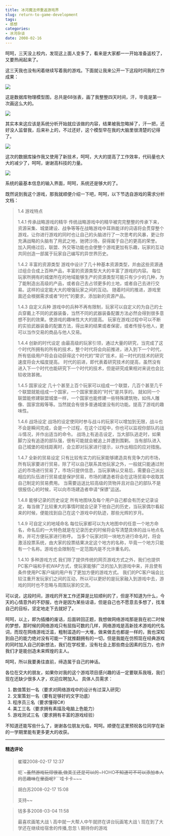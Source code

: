 ```yaml
---
title: 冰河魔法师重返游戏界
slug: return-to-game-development
tags:
- 感想
categories:
- 冰河杂谈
date: 2008-02-16
---
```


呵呵，三天没上校内，发现这上面人变多了，看来是大家都一一开始准备返校了，又要热闹起来了。

这三天我也没有闲着继续写着我的游戏。下面就让我来公开一下这段时间我的工作成果：

![](1.jpg)


这是数据库物理模型图，总共是68张表，画了我整整四天时间，汗，毕竟是第一次画这么大的。

![](2.jpg)

其实本来这应该是系统分析开始就应该做的内容，结果被我忽略掉了，汗一把，还好没人监督我，后来补上的，不过还好，这个模型早在我的大脑里很清楚的记得了。

![](3.jpg)

这次的数据库操作我又使用了新技术，呵呵，大大的提高了工作效率，代码量也大大的减少了，呵呵，谢谢高科技的力量。

![](4.jpg)

系统的最基本信息的输入界面，呵呵，系统还是够大的了。

既然说到我这个游戏，那我就顺便介绍一下吧，呵呵，以下节选自游戏的需求分析文档：


> 1.4	游戏特点
> 
> 
> 1.4.1	传承战略游戏的精华
> 传统战略游戏中的精华被完完整整的传承下来，资源采集、城堡建设、战争等等在战略游戏中耳熟能详的词语将会贯穿整个游戏，让你进行游戏的同时也让自己的头脑进行了一次思考的风暴，更让你充满战略的头脑有了用武之地，驰骋沙场，获得属于自己的更高的荣誉。
> 加入网络过后，联盟、外交等功能也会使整个游戏更加有乐趣，玩家的互动共同创造一部属于玩家自己编写的异世界历史。
> 
> 1.4.2	丰富的资源类型
> 游戏中设计了几十种基本资源类型，并由这些资源通过组合合成上百种产品，丰富的资源类型大大的丰富了游戏的内容。
> 每位玩家所拥有的城堡所在的地域能够生产的资源类型可能只有少少的几种，为了能制造出高级的产品，或者自己去占领更多的土地，或者自己去进行交易。这样的设定能大大的增强玩家之间的互动。
> 随着时间的推进，游戏里面还会根据需求或者“时代”的要求，添加新的资源产品。
> 
> 1.4.3	自定义兵种
> 游戏中的兵种不再有限制，玩家可以自定义的为自己的士兵穿戴上不同的武器装备，当然不同的武器装备配置方法必然会得到很多意想不到的效果。使游戏的趣味性大大的提高。
> 玩家在游戏过程中可以不断的实验武器装备的配置方法，得出来的结果或者保密，或者传授与他人，更可以当作交易的商品与他人交易。
> 
> 1.4.4	创新的时代设定
> 由最高级的玩家引领，通过大量的研究，当完成了这个时代所拥有的所有的技术，整个时代将会向前推进，进入到下一个时代，所有低级用户将会自动获得这个时代的“常识”技术，前一时代的技术的研究速度将会大幅度提高。
> 时代的前进，即代表着研究技术的提高，虽然没有进入下一个时代也能研究下一个时代的技术，但是研究成果相对来说也会比较收效甚微。
> 
> 1.4.5	国家设定
> 几十个甚至上百个玩家可以组成一个联盟，几百个甚至几千个联盟就能组成一个国家，一个国家里面的“时代”是共享的。
> 就如同一个联盟能修建联盟城堡一样，一个国家也能修建一些特殊建筑物，如伟人雕像、国家宫殿等等。当然就会有很多普通城堡没有的功能。提高了游戏的趣味性。
> 
> 1.4.6	战场设定
> 战场的设定使同时参与战斗的玩家可以增加到无限，战斗也不会是瞬间完成，会是一个过程，在这个过程中，你也可以监视你部队的战斗情况，并作出适当的命令。
> 战场上有追击设定，当大部队逃走时，如果脚力没有追逐的部队强，很有可能就会被追上并遭到围剿。
> 当有部队进入自己城堡的视线距离时，会立即对玩家进行提示，以作出相应的应对措施。
> 
> 1.4.7	全新的贸易设定
> 只有比较有实力的玩家能够建造具有竞争力的市场，所有玩家要进行贸易，除了可以自己联系其他玩家之外，一般就只能通过附近的市场进行贸易了，市场只提供信息，当玩家确认交易后，需要自己派出相应的队伍进行贸易或是保护贸易，市场的建造者将会在这场贸易中收取其自己制定的贸易费用。
> 当需要运送比较高级的货物并且对自己的部队不是很报信心的时候，可以向市场建造者申请“保镖”运送。
> 
> 1.4.8	能够记录的历史设定
> 所有地图块及每个用户自己都会有历史记录设定，每当做了比较重大的事情时就会记录下他自己的历史，当玩家偶尔看起来的时候，便能找到自己在这个游戏中的轨迹，那些光辉的岁月。
> 
> 1.4.9	可自定义的地域命名
> 每位玩家都可以为大地图中的任意一个地方命名，命名后的一大特色就是在记录历史的时候将会写清楚具体的战斗地点名称，并可方便玩家进行称呼。
> 当多个玩家对同一块地方进行命名时，将会激活投票系统，由大家的投票结果决定这个地方的名称，毕竟一个地方只能有一个名称。游戏也会限制在一定范围内是不允许重名的。
> 
> 1.4.10	多种游戏方式
> 我们除了提供传统的网页游戏方式之外，我们也提供PC客户端和手机WAP方式，使玩家能够广泛的加入到游戏中来，并且使有条件使用PC客户端的用户有了更加方便的游戏方式。
> 我们的PC客户端会比较注重开发玩家们之间的互动，所以可以更好的是玩家融入到游戏中去，游戏的同时也不忽略与周围玩家的交流。







可以说，这段时间，游戏的开发工作还算是比较顺利的了，但是不知道为什么，今天的心情意外的不舒服，也许是因为某些话语，但是自己也不愿意去多想了，找准自己的目标，坚定地走下去就好了。

呵呵，以上，即为插播的废话，后面转回正题，我想做网络游戏那是我在初二时候的梦想，那时候的网络游戏只有屈指可数的几样，网络游戏是高新技术游戏的代名词，而现在网络游戏泛滥，粗制滥造的一大堆，做来做去也都是一样的，我也深知到自己的能力绝对没有可能一下就推翻拥有的一切，但是我能在仿照现在经典游戏的同时加入自己的新想法，我们在学校里，没有社会上那些商业因素的压力，也许我们才是能创造未来辉煌的主人。

呵呵，所以我要勇往直前，缔造属于自己的神话。

各位在交大的朋友，如果你对我的这个游戏项目感兴趣的话一定要联系我哦，我们现在还缺少很多人才，欢迎应聘加入。
具体人员需求：

1. 数值策划一名（要求对网络游戏中的设计有过深入研究）
2. 文案策划一名（要有足够好的文字功底）
3. 程序员三名（要求懂得C#）
4. 美工三名（要求拥有素描及电脑上色能力）
5. 游戏测试三名（要求拥有丰富的游戏经验）


不知道还能写些什么了，谢谢各位朋友光临，呵呵。顺便在这里预祝各位同学在新的一学期里能有更多更大的收获。

---
#### 精选评论

> 崔璨2008-02-17 12:37
>
> 呃`~~~虽然游戏玩得很滥,做美工还是可以的~~~HOHO~~不知道可不可以添加本人的恶趣味在里面呢?~~```哇卡卡~~~

> 胡白苏2008-02-17 15:08
>
> 支持~~

> 钱多多2008-03-04 11:58
>
> 最喜欢画笔大战
> \\
> 高中就一大帮人中午就挤在讲台玩画笔大战
> \\
> 现在到了大学还在继续给宿舍的传播,忽忽
> \\
> 期待你的游戏
